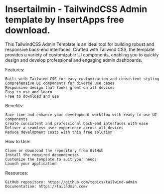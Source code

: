 # Insertailmin - TailwindCSS Admin template by InsertApps free download.

This TailwindCSS Admin Template is an ideal tool for building robust and responsive back-end interfaces. Crafted with Tailwind CSS, the template provides a variety of customizable UI components, enabling you to quickly design and develop professional and engaging admin dashboards.

Features:

    Built with Tailwind CSS for easy customization and consistent styling
    Comprehensive UI components for diverse use cases
    Responsive design that looks great on all devices
    Easy to use and learn
    Free to download and use

Benefits:

    Save time and enhance your development workflow with ready-to-use UI components
    Create consistent and professional back-end interfaces with ease
    Deliver a seamless user experience across all devices
    Reduce development costs with this free solution

How to Use:

    Clone or download the repository from GitHub
    Install the required dependencies
    Customize the template to suit your needs
    Launch your application

Resources:

    GitHub repository: https://github.com/topics/tailwind-admin
    Documentation: https://tailadmin.com/
